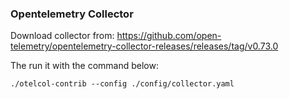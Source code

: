 ### Opentelemetry Collector

Download collector from: https://github.com/open-telemetry/opentelemetry-collector-releases/releases/tag/v0.73.0


The run it with the command below:
```
./otelcol-contrib --config ./config/collector.yaml
```